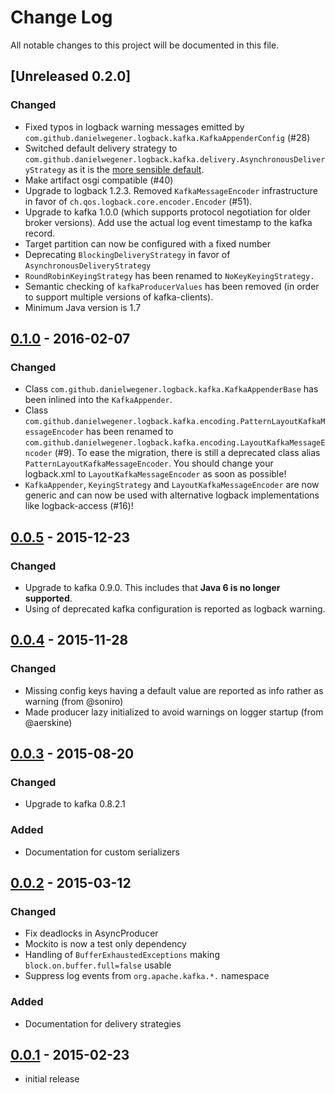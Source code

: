 # Change Log
All notable changes to this project will be documented in this file.

## [Unreleased 0.2.0]
### Changed
- Fixed typos in logback warning messages emitted by `com.github.danielwegener.logback.kafka.KafkaAppenderConfig` (#28)
- Switched default delivery strategy to `com.github.danielwegener.logback.kafka.delivery.AsynchronousDeliveryStrategy` as it is the [more sensible default](https://github.com/danielwegener/logback-kafka-appender/pull/32).
- Make artifact osgi compatible (#40)
- Upgrade to logback 1.2.3. Removed `KafkaMessageEncoder` infrastructure in favor of `ch.qos.logback.core.encoder.Encoder` (#51).
- Upgrade to kafka 1.0.0 (which supports protocol negotiation for older broker versions). Add use the actual log event timestamp to the kafka record.
- Target partition can now be configured with a fixed number
- Deprecating `BlockingDeliveryStrategy` in favor of `AsynchronousDeliveryStrategy`
- `RoundRobinKeyingStrategy` has been renamed to `NoKeyKeyingStrategy.`
- Semantic checking of `kafkaProducerValues` has been removed (in order to support multiple versions of kafka-clients).
- Minimum Java version is 1.7

## [0.1.0] - 2016-02-07
### Changed
- Class `com.github.danielwegener.logback.kafka.KafkaAppenderBase` has been inlined into the `KafkaAppender`.
- Class `com.github.danielwegener.logback.kafka.encoding.PatternLayoutKafkaMessageEncoder` has been renamed to `com.github.danielwegener.logback.kafka.encoding.LayoutKafkaMessageEncoder` (#9). To ease the migration, there is still a deprecated class alias `PatternLayoutKafkaMessageEncoder`. You should change your logback.xml to `LayoutKafkaMessageEncoder` as soon as possible!
- `KafkaAppender`, `KeyingStrategy` and `LayoutKafkaMessageEncoder` are now generic and can now be used with alternative logback implementations like logback-access (#16)!

## [0.0.5] - 2015-12-23
### Changed
- Upgrade to kafka 0.9.0. This includes that __Java 6 is no longer supported__.
- Using of deprecated kafka configuration is reported as logback warning. 

## [0.0.4] - 2015-11-28
### Changed
- Missing config keys having a default value are reported as info rather as warning (from @soniro)
- Made producer lazy initialized to avoid warnings on logger startup (from @aerskine)

## [0.0.3] - 2015-08-20
### Changed
- Upgrade to kafka 0.8.2.1
### Added
- Documentation for custom serializers

## [0.0.2] - 2015-03-12
### Changed
- Fix deadlocks in AsyncProducer
- Mockito is now a test only dependency
- Handling of `BufferExhaustedExceptions` making `block.on.buffer.full=false` usable
- Suppress log events from `org.apache.kafka.*.` namespace

### Added
- Documentation for delivery strategies

## [0.0.1] - 2015-02-23
- initial release

[Unreleased]: https://github.com/danielwegener/logback-kafka-appender/compare/logback-kafka-appender-0.1.0...HEAD
[0.1.0]: https://github.com/danielwegener/logback-kafka-appender/compare/logback-kafka-appender-0.0.5...logback-kafka-appender-0.1.0
[0.0.5]: https://github.com/danielwegener/logback-kafka-appender/compare/logback-kafka-appender-0.0.4...logback-kafka-appender-0.0.5
[0.0.4]: https://github.com/danielwegener/logback-kafka-appender/compare/logback-kafka-appender-0.0.3...logback-kafka-appender-0.0.4
[0.0.3]: https://github.com/danielwegener/logback-kafka-appender/compare/logback-kafka-appender-0.0.2...logback-kafka-appender-0.0.3
[0.0.2]: https://github.com/danielwegener/logback-kafka-appender/compare/logback-kafka-appender-0.0.1...logback-kafka-appender-0.0.2
[0.0.1]: https://github.com/danielwegener/logback-kafka-appender/compare/465947...logback-kafka-appender-0.0.1
